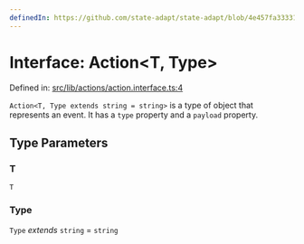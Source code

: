 ```yaml
---
definedIn: https://github.com/state-adapt/state-adapt/blob/4e457fa33331f265d75eaddb646761782498dd8e/libs/core/src/lib/actions/action.interface.ts#L4
---
```


# Interface: Action\<T, Type\>

Defined in: [src/lib/actions/action.interface.ts:4](https://github.com/state-adapt/state-adapt/blob/4e457fa33331f265d75eaddb646761782498dd8e/libs/core/src/lib/actions/action.interface.ts#L4)

`Action<T, Type extends string = string>` is a type of object that represents an event. It has a `type` property and a `payload` property.

## Type Parameters

### T

`T`

### Type

`Type` *extends* `string` = `string`
